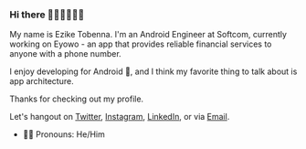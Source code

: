 ### Hi there 👋🏾👋🏽👋🏽

My name is Ezike Tobenna. I'm an Android Engineer at Softcom, currently working on Eyowo - an app that provides reliable financial services to anyone with a phone number. 

I enjoy developing for Android 🤖, and I think my favorite thing to talk about is app architecture. 

Thanks for checking out my profile.

Let's hangout on [Twitter](https://twitter.com/T0bey_), [Instagram](https://www.instagram.com/misterr_tee/), [LinkedIn](https://www.linkedin.com/in/tobenna-ezike/), or via [Email](Tobeydaniels@gmail.com).

- 👨🏽 Pronouns: He/Him

